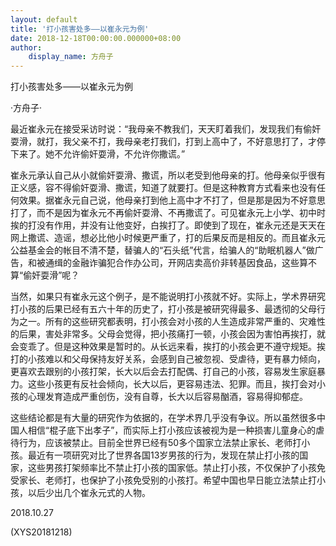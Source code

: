 ```yaml
---
layout: default
title: '打小孩害处多——以崔永元为例'
date: 2018-12-18T00:00:00.000000+08:00
author:
    display_name: 方舟子
---
```


打小孩害处多——以崔永元为例

·方舟子·

最近崔永元在接受采访时说：“我母亲不教我们，天天盯着我们，发现我们有偷奸耍滑，就打，我父亲不打，我母亲老打我们，打到上高中了，不好意思打了，才停下来了。她不允许偷奸耍滑，不允许你撒谎。”

崔永元承认自己从小就偷奸耍滑、撒谎，所以老受到他母亲的打。他母亲似乎很有正义感，容不得偷奸耍滑、撒谎，知道了就要打。但是这种教育方式看来也没有任何效果。据崔永元自己说，他母亲打到他上高中才不打了，但是那是因为不好意思打了，而不是因为崔永元不再偷奸耍滑、不再撒谎了。可见崔永元上小学、初中时挨的打没有作用，并没有让他变好，白挨打了。即使到了现在，崔永元还是天天在网上撒谎、造谣，想必比他小时候更严重了，打的后果反而是相反的。而且崔永元公益基金会的帐目不清不楚，替骗人的“石头纸”代言，给骗人的“助眠机器人”做广告，和被通缉的金融诈骗犯合作办公司，开网店卖高价非转基因食品，这些算不算“偷奸耍滑”呢？

当然，如果只有崔永元这个例子，是不能说明打小孩就不好。实际上，学术界研究打小孩的后果已经有五六十年的历史了，打小孩是被研究得最多、最透彻的父母行为之一。所有的这些研究都表明，打小孩会对小孩的人生造成非常严重的、灾难性的后果，害处非常多。父母会觉得，把小孩痛打一顿，小孩会因为害怕再挨打，就会变乖了。但是这种效果是暂时的。从长远来看，挨打的小孩会更不遵守规矩。挨打的小孩难以和父母保持友好关系，会感到自己被忽视、受虐待，更有暴力倾向，更喜欢去跟别的小孩打架，长大以后会去打配偶、打自己的小孩，容易发生家庭暴力。这些小孩更有反社会倾向，长大以后，更容易违法、犯罪。而且，挨打会对小孩的心理发育造成严重创伤，没有自尊，长大以后容易酗酒，容易得抑郁症。

这些结论都是有大量的研究作为依据的，在学术界几乎没有争议。所以虽然很多中国人相信“棍子底下出孝子”，而实际上打小孩应该被视为是一种损害儿童身心的虐待行为，应该被禁止。目前全世界已经有50多个国家立法禁止家长、老师打小孩。最近有一项研究对比了世界各国13岁男孩的行为，发现在禁止打小孩的国家，这些男孩打架频率比不禁止打小孩的国家低。禁止打小孩，不仅保护了小孩免受家长、老师打，也保护了小孩免受别的小孩打。希望中国也早日能立法禁止打小孩，以后少出几个崔永元式的人物。

2018.10.27

(XYS20181218)

